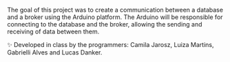 The goal of this project was to create a communication between a database and a broker using the Arduino platform. The Arduino will be responsible for connecting to the database and the broker, allowing the sending and receiving of data between them.

✨ Developed in class by the programmers:  Camila Jarosz, Luiza Martins, Gabrielli Alves and Lucas Danker.

